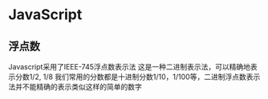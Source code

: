 # JavaScript

## 浮点数

Javascript采用了IEEE-745浮点数表示法
这是一种二进制表示法，可以精确地表示分数1/2, 1/8
我们常用的分数都是十进制分数1/10，1/100等，二进制浮点数表示法并不能精确的表示类似这样的简单的数字
